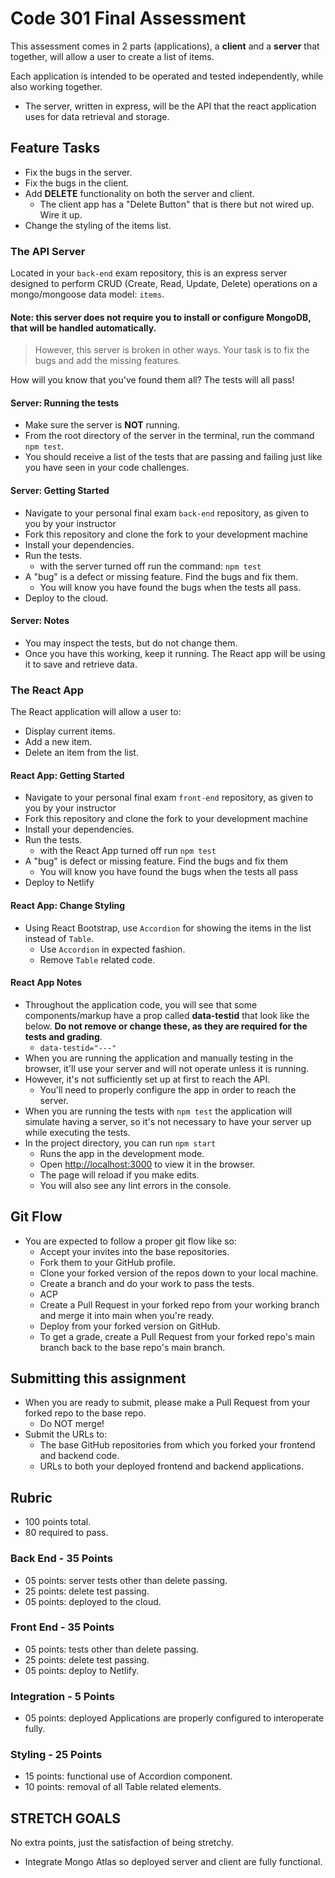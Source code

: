 # Code 301 Final Assessment

This assessment comes in 2 parts (applications), a **client** and a **server** that together, will allow a user to create a list of items.

Each application is intended to be operated and tested independently, while also working together.

- The server, written in express, will be the API that the react application uses for data retrieval and storage.

## Feature Tasks

- Fix the bugs in the server.
- Fix the bugs in the client.
- Add **DELETE** functionality on both the server and client.
  - The client app has a "Delete Button" that is there but not wired up. Wire it up.
- Change the styling of the items list.

### The API Server

Located in your `back-end` exam repository, this is an express server designed to perform CRUD (Create, Read, Update, Delete) operations on a mongo/mongoose data model: `items`.

#### Note: this server does not require you to install or configure MongoDB, that will be handled automatically.

> However, this server is broken in other ways. Your task is to fix the bugs and add the missing features.

How will you know that you've found them all? The tests will all pass!

#### Server: Running the tests

- Make sure the server is **NOT** running.
- From the root directory of the server in the terminal, run the command `npm test`.
- You should receive a list of the tests that are passing and failing just like you have seen in your code challenges.

#### Server: Getting Started

- Navigate to your personal final exam `back-end` repository, as given to you by your instructor
- Fork this repository and clone the fork to your development machine
- Install your dependencies.
- Run the tests.
  - with the server turned off run the command: `npm test`
- A "bug" is a defect or missing feature. Find the bugs and fix them.
  - You will know you have found the bugs when the tests all pass.
- Deploy to the cloud.

#### Server: Notes

- You may inspect the tests, but do not change them.
- Once you have this working, keep it running. The React app will be using it to save and retrieve data.

### The React App

The React application will allow a user to:

- Display current items.
- Add a new item.
- Delete an item from the list.

#### React App: Getting Started

- Navigate to your personal final exam `front-end` repository, as given to you by your instructor
- Fork this repository and clone the fork to your development machine
- Install your dependencies.
- Run the tests.
  - with the React App turned off run `npm test`
- A "bug" is defect or missing feature. Find the bugs and fix them
  - You will know you have found the bugs when the tests all pass
- Deploy to Netlify

#### React App: Change Styling

- Using React Bootstrap, use `Accordion` for showing the items in the list instead of `Table`.
  - Use `Accordion` in expected fashion.
  - Remove `Table` related code.

#### React App Notes

- Throughout the application code, you will see that some components/markup have a prop called **data-testid** that look like the below. **Do not remove or change these, as they are required for the tests and grading**.
  - ```data-testid="---"```
- When you are running the application and manually testing in the browser, it'll use your server and will not operate unless it is running.
- However, it's not sufficiently set up at first to reach the API.
  - You'll need to properly configure the app in order to reach the server.
- When you are running the tests with `npm test` the application will simulate having a server, so it's not necessary to have your server up while executing the tests.
- In the project directory, you can run `npm start`
  - Runs the app in the development mode.
  - Open [http://localhost:3000](http://localhost:3000) to view it in the browser.
  - The page will reload if you make edits.
  - You will also see any lint errors in the console.

## Git Flow

- You are expected to follow a proper git flow like so:
  - Accept your invites into the base repositories.
  - Fork them to your GitHub profile.
  - Clone your forked version of the repos down to your local machine.
  - Create a branch and do your work to pass the tests.
  - ACP
  - Create a Pull Request in your forked repo from your working branch and merge it into main when you're ready.
  - Deploy from your forked version on GitHub.
  - To get a grade, create a Pull Request from your forked repo's main branch back to the base repo's main branch.

## Submitting this assignment

- When you are ready to submit, please make a Pull Request from your forked repo to the base repo.
  - Do NOT merge!
- Submit the URLs to:
  - The base GitHub repositories from which you forked your frontend and backend code.
  - URLs to both your deployed frontend and backend applications.

## Rubric

- 100 points total.
- 80 required to pass.

### Back End - 35 Points

- 05 points: server tests other than delete passing.
- 25 points: delete test passing.
- 05 points: deployed to the cloud.

### Front End - 35 Points

- 05 points: tests other than delete passing.
- 25 points: delete test passing.
- 05 points: deploy to Netlify.

### Integration - 5 Points

- 05 points: deployed Applications are properly configured to interoperate fully.

### Styling - 25 Points

- 15 points: functional use of Accordion component.
- 10 points: removal of all Table related elements.

## STRETCH GOALS

No extra points, just the satisfaction of being stretchy.

- Integrate Mongo Atlas so deployed server and client are fully functional.
